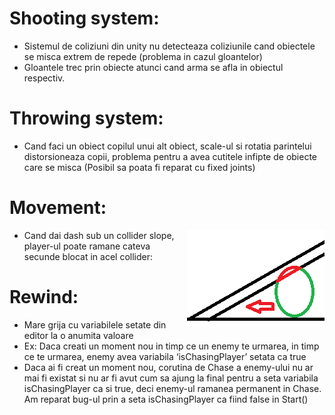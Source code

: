 # Shooting system:
- Sistemul de coliziuni din unity nu detecteaza coliziunile cand obiectele se misca extrem de repede (problema in cazul gloantelor)
- Gloantele trec prin obiecte atunci cand arma se afla in obiectul respectiv.

# Throwing system:
- Cand faci un obiect copilul unui alt obiect, scale-ul si rotatia parintelui distorsioneaza copii, problema pentru a avea cutitele infipte de obiecte care se misca (Posibil sa poata fi reparat cu fixed joints)

# Movement: 
<img src="movement.png" align="right">
<ul><li>Cand dai dash sub un collider slope, player-ul poate ramane cateva secunde blocat in acel collider:</ul>

# Rewind:
- Mare grija cu variabilele setate din editor la o anumita valoare
- Ex: Daca creati un moment nou in timp ce un enemy te urmarea, in timp ce te urmarea, enemy avea variabila ‘isChasingPlayer’ setata ca true
- Daca ai fi creat un moment nou, corutina de Chase a enemy-ului nu ar mai fi existat si nu ar fi avut cum sa ajung la final pentru a seta variabila isChasingPlayer ca si true, deci enemy-ul ramanea permanent in Chase. Am reparat bug-ul prin a seta isChasingPlayer ca fiind false in Start()
